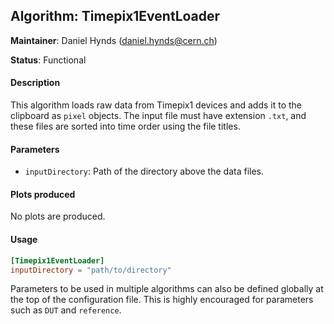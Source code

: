 ## Algorithm: Timepix1EventLoader
**Maintainer**: Daniel Hynds (<daniel.hynds@cern.ch>)

**Status**: Functional  

#### Description
This algorithm loads raw data from Timepix1 devices and adds it to the clipboard as `pixel` objects. The input file must have extension `.txt`, and these files are sorted into time order using the file titles.

#### Parameters
* `inputDirectory`: Path of the directory above the data files.

#### Plots produced
No plots are produced.

#### Usage
```toml
[Timepix1EventLoader]
inputDirectory = "path/to/directory"
```
Parameters to be used in multiple algorithms can also be defined globally at the top of the configuration file. This is highly encouraged for parameters such as `DUT` and `reference`.
